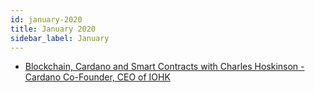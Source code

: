 ```yaml
---
id: january-2020
title: January 2020
sidebar_label: January
---
```


- [Blockchain, Cardano and Smart Contracts with Charles Hoskinson - Cardano Co-Founder, CEO of IOHK](archive/january-17)